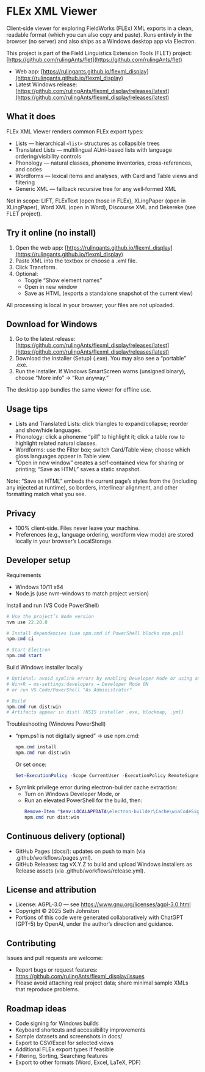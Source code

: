 # FLEx XML Viewer

Client‑side viewer for exploring FieldWorks (FLEx) XML exports in a clean, readable format (which you can also copy and paste). Runs entirely in the browser (no server) and also ships as a Windows desktop app via Electron.
  
This project is part of the Field Linguistics Extension Tools (FLET) project: [https://github.com/rulingAnts/flet](https://github.com/rulingAnts/flet)

- Web app: [https://rulingants.github.io/flexml_display](https://rulingants.github.io/flexml_display)
- Latest Windows release: [https://github.com/rulingAnts/flexml_display/releases/latest](https://github.com/rulingAnts/flexml_display/releases/latest)

## What it does

FLEx XML Viewer renders common FLEx export types:

- Lists — hierarchical `<list>` structures as collapsible trees
- Translated Lists — multilingual AUni-based lists with language ordering/visibility controls
- Phonology — natural classes, phoneme inventories, cross-references, and codes
- Wordforms — lexical items and analyses, with Card and Table views and filtering
- Generic XML — fallback recursive tree for any well‑formed XML

Not in scope: LIFT, FLExText (open those in FLEx), XLingPaper (open in XLingPaper), Word XML (open in Word), Discourse XML and Dekereke (see FLET project).

## Try it online (no install)

1. Open the web app: [https://rulingants.github.io/flexml_display](https://rulingants.github.io/flexml_display)
2. Paste XML into the textbox or choose a .xml file.
3. Click Transform.
4. Optional:
   - Toggle “Show element names”
   - Open in new window
   - Save as HTML (exports a standalone snapshot of the current view)

All processing is local in your browser; your files are not uploaded.

## Download for Windows

1. Go to the latest release: [https://github.com/rulingAnts/flexml_display/releases/latest](https://github.com/rulingAnts/flexml_display/releases/latest)
2. Download the installer (Setup) (.exe). You may also see a “portable” .exe.
3. Run the installer. If Windows SmartScreen warns (unsigned binary), choose “More info” → “Run anyway.”

The desktop app bundles the same viewer for offline use.

## Usage tips

- Lists and Translated Lists: click triangles to expand/collapse; reorder and show/hide languages.
- Phonology: click a phoneme “pill” to highlight it; click a table row to highlight related natural classes.
- Wordforms: use the Filter box; switch Card/Table view; choose which gloss languages appear in Table view.
- “Open in new window” creates a self‑contained view for sharing or printing; “Save as HTML” saves a static snapshot.

Note: “Save as HTML” embeds the current page’s styles from the <head> (including any injected at runtime), so borders, interlinear alignment, and other formatting match what you see.

## Privacy

- 100% client‑side. Files never leave your machine.
- Preferences (e.g., language ordering, wordform view mode) are stored locally in your browser’s LocalStorage.

## Developer setup

Requirements
- Windows 10/11 x64
- Node.js (use nvm-windows to match project version)

Install and run (VS Code PowerShell)
```powershell
# Use the project’s Node version
nvm use 22.20.0

# Install dependencies (use npm.cmd if PowerShell blocks npm.ps1)
npm.cmd ci

# Start Electron
npm.cmd start
```

Build Windows installer locally
```powershell
# Optional: avoid symlink errors by enabling Developer Mode or using an elevated shell
# Win+R → ms-settings:developers → Developer Mode ON
# or run VS Code/PowerShell "As Administrator"

# Build
npm.cmd run dist:win
# Artifacts appear in dist\ (NSIS installer .exe, blockmap, .yml)
```

Troubleshooting (Windows PowerShell)
- “npm.ps1 is not digitally signed” → use npm.cmd:
  ```powershell
  npm.cmd install
  npm.cmd run dist:win
  ```
  Or set once:
  ```powershell
  Set-ExecutionPolicy -Scope CurrentUser -ExecutionPolicy RemoteSigned -Force
  ```
- Symlink privilege error during electron-builder cache extraction:
  - Turn on Windows Developer Mode, or
  - Run an elevated PowerShell for the build, then:
    ```powershell
    Remove-Item "$env:LOCALAPPDATA\electron-builder\Cache\winCodeSign" -Recurse -Force -EA SilentlyContinue
    npm.cmd run dist:win
    ```

## Continuous delivery (optional)

- GitHub Pages (docs/): updates on push to main (via .github/workflows/pages.yml).
- GitHub Releases: tag vX.Y.Z to build and upload Windows installers as Release assets (via .github/workflows/release.yml).

## License and attribution

- License: AGPL-3.0 — see https://www.gnu.org/licenses/agpl-3.0.html
- Copyright © 2025 Seth Johnston
- Portions of this code were generated collaboratively with ChatGPT (GPT-5) by OpenAI, under the author’s direction and guidance.

## Contributing

Issues and pull requests are welcome:
- Report bugs or request features: https://github.com/rulingAnts/flexml_display/issues
- Please avoid attaching real project data; share minimal sample XMLs that reproduce problems.

## Roadmap ideas

- Code signing for Windows builds
- Keyboard shortcuts and accessibility improvements
- Sample datasets and screenshots in docs/
- Export to CSV/Excel for selected views
- Additional FLEx export types if feasible
- Filtering, Sorting, Searching features
- Export to other formats (Word, Excel, LaTeX, PDF)
